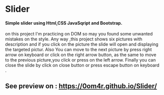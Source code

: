 # Slider
#### Simple slider using Html,CSS JavaSqript and Bootstrap.
on this project I'm practicing on DOM so may you found some unwanted mistakes on the style.
Any way ,this project shows six pictures with description and if you click on the picture the slide will open and displaying the targeted pictur.
Also You can move to the next picture by press right arrow on keyboard or click on the right arrow button, as the same to move to the previous picture,you click or press on the left arrow.
Finally you can close the slide by click on close button or press escape button on keyboard .
## See preview on : https://0om4r.github.io/Slider/
